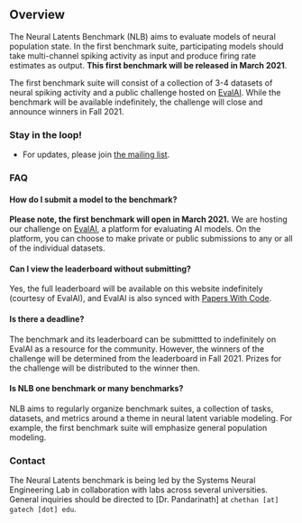 ## Overview

The Neural Latents Benchmark (NLB) aims to evaluate models of neural population state. In the first benchmark suite, participating models should take multi-channel spiking activity as input and produce firing rate estimates as output. **This first benchmark will be released in March 2021**.

The first benchmark suite will consist of a collection of 3-4 datasets of neural spiking activity and a public challenge hosted on [EvalAI](https://eval.ai/). While the benchmark will be available indefinitely, the challenge will close and announce winners in Fall 2021.

### Stay in the loop!
- For updates, please join [the mailing list](https://forms.gle/o7BejfJ2S9hqJpM28).

### FAQ
#### How do I submit a model to the benchmark?
**Please note, the first benchmark will open in March 2021.** We are hosting our challenge on [EvalAI](https://eval.ai/), a platform for evaluating AI models. On the platform, you can choose to make private or public submissions to any or all of the individual datasets.

#### Can I view the leaderboard without submitting?
Yes, the full leaderboard will be available on this website indefinitely (courtesy of EvalAI), and EvalAI is also synced with [Papers With Code](https://paperswithcode.com/).

#### Is there a deadline?
The benchmark and its leaderboard can be submittted to indefinitely on EvalAI as a resource for the community. However, the winners of the challenge will be determined from the leaderboard in Fall 2021. Prizes for the challenge will be distributed to the winner then.

#### Is NLB one benchmark or many benchmarks?
NLB aims to regularly organize benchmark suites, a collection of tasks, datasets, and metrics around a theme in neural latent variable modeling. For example, the first benchmark suite will emphasize general population modeling.

### Contact
The Neural Latents benchmark is being led by the Systems Neural Engineering Lab in collaboration with labs across several universities. General inquiries should be directed to [Dr. Pandarinath] at `chethan [at] gatech [dot] edu`.
